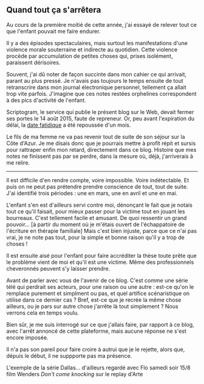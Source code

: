 ## Quand tout ça s'arrêtera

Au cours de la première moitié de cette année, j'ai essayé de relever tout ce que l'enfant pouvait me faire endurer.

Il y a des épisodes spectaculaires, mais surtout les manifestations d'une violence morale souterraine et indirecte au quotidien. Cette violence procède par accumulation de petites choses qui, prises isolément, paraissent dérisoires.

Souvent, j'ai dû noter de façon succinte dans mon cahier ce qui arrivait, parant au plus pressé. Je n'avais pas toujours le temps ensuite de tout retranscrire dans mon journal électronique personnel, tellement ça allait trop vite parfois. J'imagine que ces notes restées orphelines correspondent à des pics d'activité de l'enfant.

Scriptogram, le service qui publie le présent blog sur le Web, devait fermer ses portes le 14 août 2015, faute de repreneur. Or, peu avant l'expiration du délai, la [date fatidique][1] a été repoussée d'un mois.

[1]: http://scriptogr.am/blog/post/important-information

Le fils de ma femme ne va pas revenir tout de suite de son séjour sur la Côte d'Azur. Je me disais donc que je pourrais mettre à profit répit et sursis pour rattraper enfin mon retard, directement dans ce blog. Histoire que mes notes ne finissent pas par se perdre, dans la mesure où, déjà, j'arriverais à me relire.

***

Il est difficile d'en rendre compte, voire impossible. Voire indétectable. Et puis on ne peut pas prétendre prendre conscience de tout, tout de suite. J'ai identifié trois périodes : une en mars, une en avril et une en mai.

L'enfant s'en est d'ailleurs servi contre moi, dénonçant le fait que je notais tout ce qu'il faisait, pour mieux passer pour la victime tout en jouant les bourreaux. C'est tellement facile et amusant. De quoi ressentir un grand pouvoir... [à partir du moment où je m'étais ouvert de l'échappatoire de l'écriture en thérapie familiale] Mais c'est bien injuste, parce que ce n'ai pas vrai, je ne note pas tout, pour la simple et bonne raison qu'il y a trop de choses ! 

Il est ensuite aisé pour l'enfant pour faire accréditer la thèse toute prête que le problème vient de moi et qu'il est une victime. Même des professionnels cheveronnés peuvent s'y laisser prendre.

Avant de parler avec vous de l'avenir de ce blog. C'est comme une série télé qui perdrait ses acteurs, pour une raison ou une autre : est-ce qu'on le remplace purement et simplment ou pas, et quel artifice scénaristique on utilise dans ce dernier cas ? Bref, est-ce que je recrée la même chose ailleurs, ou je pars sur autre chose j'arrête là tout simplement ? Nous verrons cela en temps voulu.

Bien sûr, je me suis interrogé sur ce que j'allais faire, par rapport à ce blog, avec l'arrêt annoncé de cette plateforme, mais aucune réponse ne s'est encore imposée.

Il n'a pas son pareil pour faire croire à autrui que je le rejette, alors que, dépuis le début, il ne suppporte pas ma présence.

L'exemple de la série Dallas...
d'ailleurs regardé avec Flo samedi soir 15/8 film Wenders *Don't come knocking* sur le replay d'Arte
